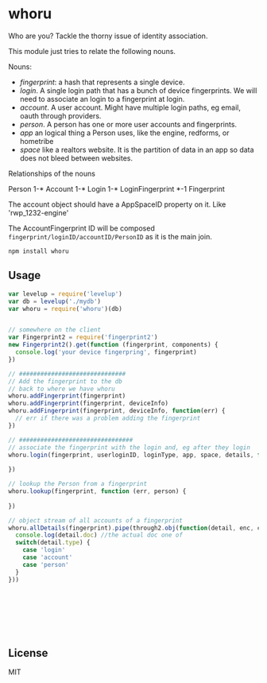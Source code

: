# whoru

Who are you? Tackle the thorny issue of identity association.

This module just tries to relate the following nouns.

Nouns:

 - *fingerprint*: a hash that represents a single device.
 - *login*. A single login path that has a bunch of device fingerprints. We will need to associate an login to a fingerprint at login.
 - *account*. A user account. Might have multiple login paths, eg email, oauth through providers. 
 - *person*. A person has one or more user accounts and fingerprints.
 - *app* an logical thing a Person uses, like the engine, redforms, or hometribe
 - *space* like a realtors website. It is the partition of data in an app so data does not bleed between websites. 

Relationships of the nouns

Person 1-* Account 1-* Login 1-* LoginFingerprint *-1 Fingerprint

The account object should have a AppSpaceID property on it. Like 'rwp_1232-engine'

The AccountFingerprint ID will be composed  `fingerprint/loginID/accountID/PersonID` as it is the main join.




```
npm install whoru
```

## Usage

``` js
var levelup = require('levelup')
var db = levelup('./mydb')
var whoru = require('whoru')(db)


// somewhere on the client
var Fingerprint2 = require('fingerprint2')
new Fingerprint2().get(function (fingerprint, components) {
  console.log('your device fingerpring', fingerprint)
})

// ##############################
// Add the fingerprint to the db
// back to where we have whoru
whoru.addFingerprint(fingerprint)
whoru.addFingerprint(fingerprint, deviceInfo)
whoru.addFingerprint(fingerprint, deviceInfo, function(err) {   
  // err if there was a problem adding the fingerprint
})

// ################################
// associate the fingerprint with the login and, eg after they login
whoru.login(fingerprint, userloginID, loginType, app, space, details, function (err, person) {
  
})

// lookup the Person from a fingerprint
whoru.lookup(fingerprint, function (err, person) {
  
})

// object stream of all accounts of a fingerprint
whoru.allDetails(fingerprint).pipe(through2.obj(function(detail, enc, cb) {
  console.log(detail.doc) //the actual doc one of
  switch(detail.type) {
    case 'login'
    case 'account'
    case 'person'
  }
}))









```

## License

MIT
